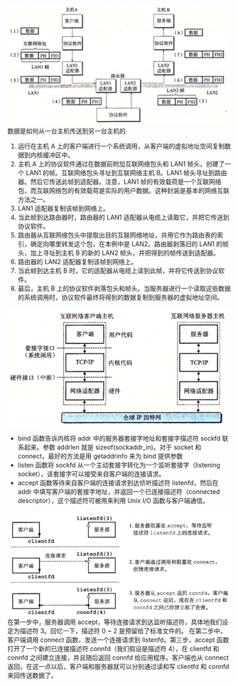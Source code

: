 ![img_37.png](img_37.png)
数据是如何从一台主机传送到另一台主机的
1.  运行在主机 A 上的客户端进行一个系统调用，从客户端的虚拟地址空间复制数据到内核缓冲区中。
2.  主机 A 上的协议软件通过在数据前附加互联网络包头和 LAN1 帧头，创建了一个 LAN1 的帧。互联网络包头寻址到互联网络主机 B。LAN1 帧头寻址到路由器。然后它传送此帧到适配器。注意，LAN1 帧的有效载荷是一个互联网络包，而互联网络包的有效载荷是实际的用户数据。这种封装是基本的网络互联方法之一。
3.  LAN1 适配器复制该帧到网络上。
4.  当此帧到达路由器时，路由器的 LAN1 适配器从电缆上读取它，并把它传送到协议软件。
5.  路由器从互联网络包头中提取出目的互联网络地址，并用它作为路由表的索引，确定向哪里转发这个包，在本例中是 LAN2。路由器剥落旧的 LAN1 的帧头，加上寻址到主机 B 的新的 LAN2 帧头，并把得到的帧传送到适配器。
6.  路由器的 LAN2 适配器复制该帧到网络上。
7.  当此帧到达主机 B 时，它的适配器从电缆上读到此帧，并将它传送到协议软件。
8.  最后，主机 B 上的协议软件剥落包头和帧头。当服务器进行一个读取这些数据的系统调用时，协议软件最终将得到的数据复制到服务器的虚拟地址空间。

![img_38.png](img_38.png)

- bind 函数告诉内核将 addr 中的服务器套接字地址和套接字描述符 sockfd 联系起来。参数 addrlen 就是 sizeof(sockaddr_in)。对于 socket 和 connect，最好的方法是用 getaddrinfo 来为 bind 提供参数
- listen 函数将 sockfd 从一个主动套接字转化为一个监听套接字（listening socket），该套接字可以接受来自客户端的连接请求。
- accept 函数等待来自客户端的连接请求到达侦听描述符 listenfd，然后在 addr 中填写客户端的套接字地址，并返回一个已连接描述符（connected descriptor），这个描述符可被用来利用 Unix I/O 函数与客户端通信。

![img_39.png](img_39.png)
在第一步中，服务器调用 accept，等待连接请求到达监听描述符，具体地我们设定为描述符 3。回忆一下，描述符 0 ~ 2 是预留给了标准文件的。
在第二步中，客户端调用 connect 函数，发送一个连接请求到 listenfd。第三步，accept 函数打开了一个新的已连接描述符 connfd（我们假设是描述符 4），在 clientfd 和 connfd 之间建立连接，并且随后返回 connfd 给应用程序。客户端也从 connect 返回，在这一点以后，客户端和服务器就可以分别通过读和写 clientfd 和 connfd 来回传送数据了。
